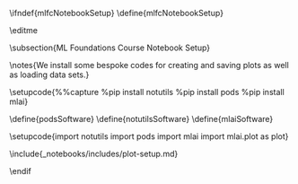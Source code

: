 \ifndef{mlfcNotebookSetup}
\define{mlfcNotebookSetup}

\editme

\subsection{ML Foundations Course Notebook Setup}

\notes{We install some bespoke codes for creating and saving plots as well as loading data sets.}

\setupcode{%%capture
%pip install notutils
%pip install pods
%pip install mlai}

\define{podsSoftware}
\define{notutilsSoftware}
\define{mlaiSoftware}

\setupcode{import notutils
import pods
import mlai
import mlai.plot as plot}

\include{_notebooks/includes/plot-setup.md}

\endif

